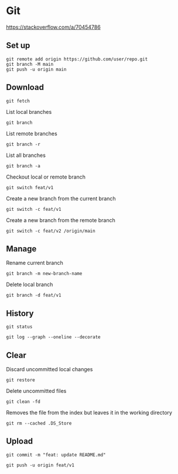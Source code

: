 # Git

https://stackoverflow.com/a/70454786

## Set up

```shell
git remote add origin https://github.com/user/repo.git
git branch -M main
git push -u origin main
```

## Download

```shell
git fetch
```

List local branches
```shell
git branch
```

List remote branches
```shell
git branch -r
```

List all branches
```shell
git branch -a
```

Checkout local or remote branch
```shell
git switch feat/v1
```

Create a new branch from the current branch
```shell
git switch -c feat/v1
```

Create a new branch from the remote branch
```shell
git switch -c feat/v2 /origin/main
```

## Manage

Rename current branch
```shell
git branch -m new-branch-name
```

Delete local branch
```shell
git branch -d feat/v1
```

## History

```shell
git status
```

```shell
git log --graph --oneline --decorate
```

## Clear

Discard uncommitted local changes
```shell
git restore
```

Delete uncommitted files
```shell
git clean -fd
```

Removes the file from the index but leaves it in the working directory
```shell
git rm --cached .DS_Store
```

## Upload

```shell
git commit -m "feat: update README.md"
```

```shell
git push -u origin feat/v1
```
